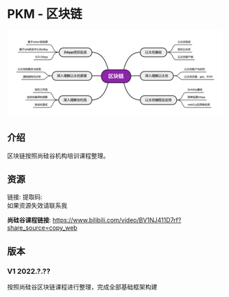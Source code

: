 # PKM - 区块链  
![image text](./resources/区块链.png)
## 介绍
区块链按照尚硅谷机构培训课程整理。
## 资源
链接: 
提取码:  
如果资源失效请联系我  

__尚硅谷课程链接__: https://www.bilibili.com/video/BV1NJ411D7rf?share_source=copy_web  

## 版本
### V1 2022.?.??
按照尚硅谷区块链课程进行整理，完成全部基础框架构建  
